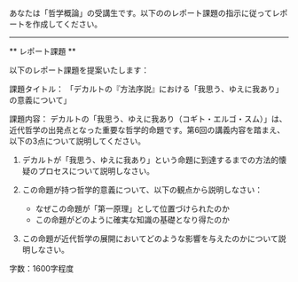 あなたは「哲学概論」の受講生です。以下ののレポート課題の指示に従ってレポートを作成してください。

---------------------------------------
** レポート課題 **

以下のレポート課題を提案いたします：

課題タイトル：
「デカルトの『方法序説』における「我思う、ゆえに我あり」の意義について」

課題内容：
デカルトの「我思う、ゆえに我あり（コギト・エルゴ・スム）」は、近代哲学の出発点となった重要な哲学的命題です。第6回の講義内容を踏まえ、以下の3点について説明してください。

1. デカルトが「我思う、ゆえに我あり」という命題に到達するまでの方法的懐疑のプロセスについて説明しなさい。

2. この命題が持つ哲学的意義について、以下の観点から説明しなさい：
   - なぜこの命題が「第一原理」として位置づけられたのか
   - この命題がどのように確実な知識の基礎となり得たのか

3. この命題が近代哲学の展開においてどのような影響を与えたのかについて説明しなさい。

字数：1600字程度